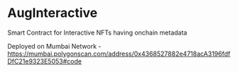 # AugInteractive
Smart Contract for Interactive NFTs having onchain metadata

Deployed on Mumbai Network - https://mumbai.polygonscan.com/address/0x4368527882e4718acA3196fdfDfC21e9323E5053#code